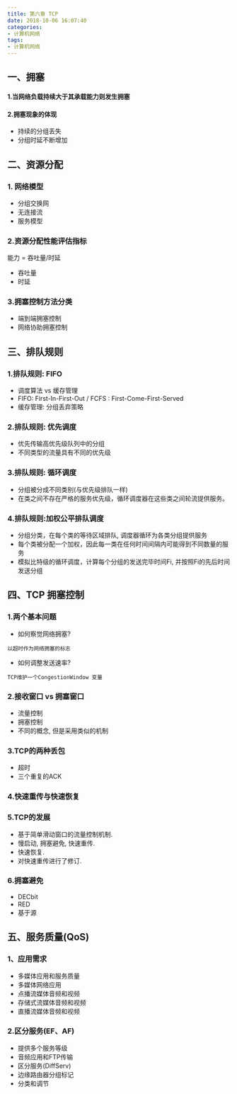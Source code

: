 ```yaml
---
title: 第六章 TCP
date: 2018-10-06 16:07:40
categories:
- 计算机网络
tags:
- 计算机网络
---
```


## 一、拥塞
#### 1.当网络负载持续大于其承载能力则发生拥塞
#### 2.拥塞现象的体现
- 持续的分组丢失
- 分组时延不断增加

## 二、资源分配

### 1. 网络模型

- 分组交换网
- 无连接流
- 服务模型
<!-- more -->
### 2.资源分配性能评估指标
能力 = 吞吐量/时延
- 吞吐量
- 时延

### 3.拥塞控制方法分类
- 端到端拥塞控制
- 网络协助拥塞控制

## 三、排队规则

### 1.排队规则: FIFO
- 调度算法 vs 缓存管理
- FIFO: First-In-First-Out / FCFS : First-Come-First-Served
- 缓存管理: 分组丢弃策略

### 2.排队规则: 优先调度
- 优先传输高优先级队列中的分组
- 不同类型的流量具有不同的优先级

### 3.排队规则: 循环调度
- 分组被分成不同类别(与优先级排队一样)
- 在类之间不存在严格的服务优先级，循环调度器在这些类之间轮流提供服务。 

### 4.排队规则:加权公平排队调度
- 分组分类，在每个类的等待区域排队, 调度器循环为各类分组提供服务
- 每个类被分配一个加权，因此每一类在任何时间间隔内可能得到不同数量的服务
- 模拟比特级的循环调度，计算每个分组的发送完毕时间Fi, 并按照Fi的先后时间发送分组

## 四、TCP 拥塞控制 
### 1.两个基本问题
- 如何察觉网络拥塞?
```
以超时作为网络拥塞的标志
```
- 如何调整发送速率?
```
TCP维护一个CongestionWindow 变量
```

### 2.接收窗口 vs 拥塞窗口

- 流量控制
- 拥塞控制
- 不同的概念, 但是采用类似的机制

### 3.TCP的两种丢包
- 超时
- 三个重复的ACK

### 4.快速重传与快速恢复

### 5.TCP的发展
- 基于简单滑动窗口的流量控制机制.
- 慢启动, 拥塞避免, 快速重传.
- 快速恢复.
- 对快速重传进行了修订.

### 6.拥塞避免

- DECbit
- RED
- 基于源

## 五、服务质量(QoS) 
### 1、应用需求
- 多媒体应用和服务质量
- 多媒体网络应用 
- 点播流媒体音频和视频 
- 存储式流媒体音频和视频
- 直播流媒体音频和视频


### 2.区分服务(EF、AF)
- 提供多个服务等级
- 音频应用和FTP传输
- 区分服务(DiffServ)
- 边缘路由器分组标记
- 分类和调节


